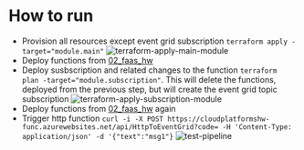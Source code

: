 # How to run
 - Provision all resources except event grid subscription ```terraform apply -target="module.main"```
  ![terraform-apply-main-module](https://github.com/vovapabyr/cloud_computing_course/assets/25819135/d20428dc-15cf-4218-b9ad-f4d15f843f62)
 - Deploy functions from [02_faas_hw](../02_faas_hw)
 - Deploy susbscription and related changes to the function ```terraform plan -target="module.subscription"```. This will delete the functions, deployed from the previous step, but will create the event grid topic subscription 
  ![terraform-apply-subscription-module](https://github.com/vovapabyr/cloud_computing_course/assets/25819135/6079de79-612c-4299-900c-d3e745b2fdbc)
 - Deploy functions from [02_faas_hw](../02_faas_hw) again
 - Trigger http function ```curl -i -X POST https://cloudplatformshw-func.azurewebsites.net/api/HttpToEventGrid?code= -H 'Content-Type: application/json' -d '{"text":"msg1"}```
   ![test-pipeline](https://github.com/vovapabyr/cloud_computing_course/assets/25819135/61a19f6b-5120-449f-8df3-a34f41f457b7)

